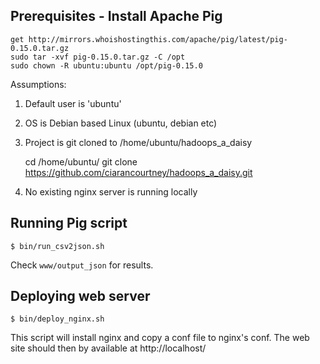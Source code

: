 ## Prerequisites - Install Apache Pig

    get http://mirrors.whoishostingthis.com/apache/pig/latest/pig-0.15.0.tar.gz
    sudo tar -xvf pig-0.15.0.tar.gz -C /opt
    sudo chown -R ubuntu:ubuntu /opt/pig-0.15.0

Assumptions:

1. Default user is 'ubuntu'
2. OS is Debian based Linux (ubuntu, debian etc)
2. Project is git cloned to /home/ubuntu/hadoops_a_daisy

    cd /home/ubuntu/
    git clone https://github.com/ciarancourtney/hadoops_a_daisy.git

3. No existing nginx server is running locally

## Running Pig script

    $ bin/run_csv2json.sh

Check `www/output_json` for results.

## Deploying web server

    $ bin/deploy_nginx.sh

This script will install nginx and copy a conf file to nginx's conf. The web site should then
by available at http://localhost/

